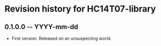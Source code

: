# Revision history for HC14T07-library

## 0.1.0.0 -- YYYY-mm-dd

* First version. Released on an unsuspecting world.
